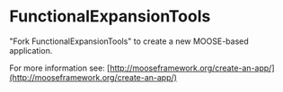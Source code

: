 FunctionalExpansionTools
=====

"Fork FunctionalExpansionTools" to create a new MOOSE-based application.

For more information see: [http://mooseframework.org/create-an-app/](http://mooseframework.org/create-an-app/)
